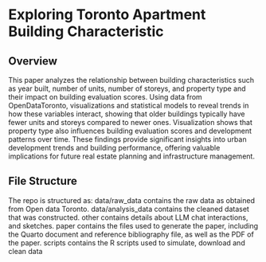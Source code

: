 # Exploring Toronto Apartment Building Characteristic
## Overview
This paper analyzes the relationship between building characteristics such as year built, number of units, number of storeys, and property type and their impact on building evaluation scores. Using data from OpenDataToronto, visualizations and statistical models to reveal trends in how these variables interact, showing that older buildings typically have fewer units and storeys compared to newer ones. Visualization shows that property type also influences building evaluation scores and development patterns over time. These findings provide significant insights into urban development trends and building performance, offering valuable implications for future real estate planning and infrastructure management.
## File Structure
The repo is structured as:
data/raw_data contains the raw data as obtained from Open data Toronto.
data/analysis_data contains the cleaned dataset that was constructed.
other contains details about LLM chat interactions, and sketches.
paper contains the files used to generate the paper, including the Quarto document and reference bibliography file, as well as the PDF of the paper.
scripts contains the R scripts used to simulate, download and clean data
